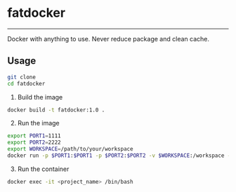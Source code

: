 # fatdocker

---
Docker with anything to use. Never reduce package and clean cache.

## Usage

```bash
git clone 
cd fatdocker
```
1. Build the image
```bash
docker build -t fatdocker:1.0 .
```
2. Run the image
```bash
export PORT1=1111
export PORT2=2222
export WORKSPACE=/path/to/your/workspace
docker run -p $PORT1:$PORT1 -p $PORT2:$PORT2 -v $WORKSPACE:/workspace -v ~:/root --gpus all --name <project_name> -it fatdocker:1.0 /bin/bash
```

3. Run the container
```bash
docker exec -it <project_name> /bin/bash
```
